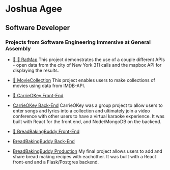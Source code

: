 # Joshua Agee
## Software Developer


### Projects from Software Engineering Immersive at General Assembly

* [:rat: :round_pushpin: RatMap](https://github.com/joshua-agee/joshua-agee.github.io/tree/master/ratMap)
    This project demonstrates the use of a couple different APIs - open data from the city of New York 311 calls and the mapbox API for displaying the results.

* [:movie_camera: MovieCollection](https://github.com/joshua-agee/MovieCollection)
    This project enables users to make collections of movies using data from IMDB-API. 

* [:microphone: CarrieOKey Front-End](https://github.com/joshua-agee/CarrieOKey)
* [CarrieOKey Back-End](https://github.com/joshua-agee/CarrieOKeyAPI)
    CarrieOKey was a group project to allow users to enter songs and lyrics into a collection and ultimately join a video conference with other users to have a virtual karaoke experience. It was built with React for the front end, and Node/MongoDB on the backend.

* [:bread: BreadBakingBuddy Front-End](https://github.com/joshua-agee/BreadBakingBuddy)
* [BreadBakingBuddy Back-End](https://github.com/joshua-agee/BBB-API)
* [BreadBakingBuddy Production](https://breadbakingbuddy.herokuapp.com)
    My final project allows users to add and share bread making recipes with eachother.  It was built with a React front-end and a Flask/Postgres backend.